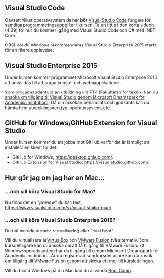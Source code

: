 ## Visual Studio Code

Oavsett vilket operativsystem du har __bör__ <a href="https://code.visualstudio.com/">Visual Studio Code</a> fungera för samtliga programmeringsuppgifter i kursen. Ta en titt på den korta videon (4:39) för hur du kommer igång med Visual Studio Code och C# med .NET Core.

OBS! Kör du Windows rekommenderas Visual Studio Enterprise 2015 starkt för en rikare upplevelse.

## Visual Studio Enterprise 2015

Under kursen kommer programmet Microsoft Visual Studio Enterprise 2015 att användas till att skapa konsol- och webbapplikationer.

Som progamstudent vid en utbildning vid FTK (Fakulteten för teknik) kan du <a href="http://juno.lnu.se/msdnaa">ansöka om tillgång till Visual Studio genom Microsoft Dreamspark for Academic Institutions</a>. Då din ansökan behandlats och godkänts kan du hämta hem utvecklingsverktyg, operativsystem, etc.

## GitHub for Windows/GitHub Extension for Visual Studio
Under kursen kommer du att jobba mot GitHub varför det är lämpligt att installera en klient för det.
- GitHub for Windows, https://desktop.github.com/.
- GitHub Extension for Visual Studio, https://visualstudio.github.com/.

## Hur gör jag om jag har en Mac...

### ...och vill köra Visual Studio for Mac?

Nu finns det en "_preview_" du kan test, https://www.visualstudio.com/vs/visual-studio-mac/.

### ...och vill köra Visual Studio Enterprise 2015?

Du två huvudalternativ,  virtualisering eller "dual boot".

Vill du virtualisera är <a href="https://www.virtualbox.org/wiki/Downloads">VirtualBox</a> och <a href="http://vmware.se/se/products/fusion/">VMware Fusion</a> två alternativ. Som kursdeltagare kan du ansöka om att få tillgång till VMware Fusion. Ett Windowsoperativsystem har du tillgång till genom Microsoft Dreamspark for Academic Institutions. Är du registrerad som kursdeltagare kan du ansök om tillgång till VMware Fusion genom att skicka ett mejl till <a href="mailto:1dv024@lnu.se">kursledningen</a>.

Vill du boota Windows på din Mac kan du använda <a href="https://www.apple.com/se/support/bootcamp/">Boot Camp</a>.
